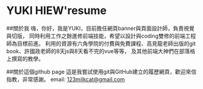 # YUKI HIEW'resume
##關於我
嗨，你好，我是YUKI，目前擔任網頁banner與頁面設計師，負責視覺與切版，
同時利用工作之餘進修前端技能，希望以設計與coding雙修的前端工程師為目標前進。
利用的資源有六角學院的付費與免費課程、高見龍老師出版的git book、許國政老師的8天js與8天看不完的vue等等，
及其他前端大神們在部落格上撰寫的教學。

##關於這個github page
這是我嘗試使用git與GitHub建立的履歷網頁，歡迎來信指教，非常感謝。
email: 123milkcat@gmail.com
